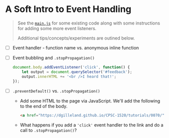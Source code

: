 # A Soft Intro to Event Handling

> See the [`main.js`](./js/main.js) for some existing code along with some instructions for adding some more event listeners.
>
> Additional tips/concepts/experiments are outined below.

- [ ] Event handler - function name vs. anonymous inline function
- [ ] Event bubbling and `.stopPropagation()`

    ```js
    document.body.addEventListener('click', function() {
        let output = document.querySelector('#feedback');
        output.innerHTML += '<br />I heard that!';
    });
    ```

- [ ] `.preventDefault()` vs. `.stopPropagation()`
    - Add some HTML to the page via JavaScript. We'll add the following to the end of the body.

        ```html
        <a href="https://dgilleland.github.io/CPSC-1520/tutorials/0070/" target="_blank">Event Listeners</a>
        ```

    - What happens if you add a `'click'` event handler to the link and do a call to `.stopPropagation()`?